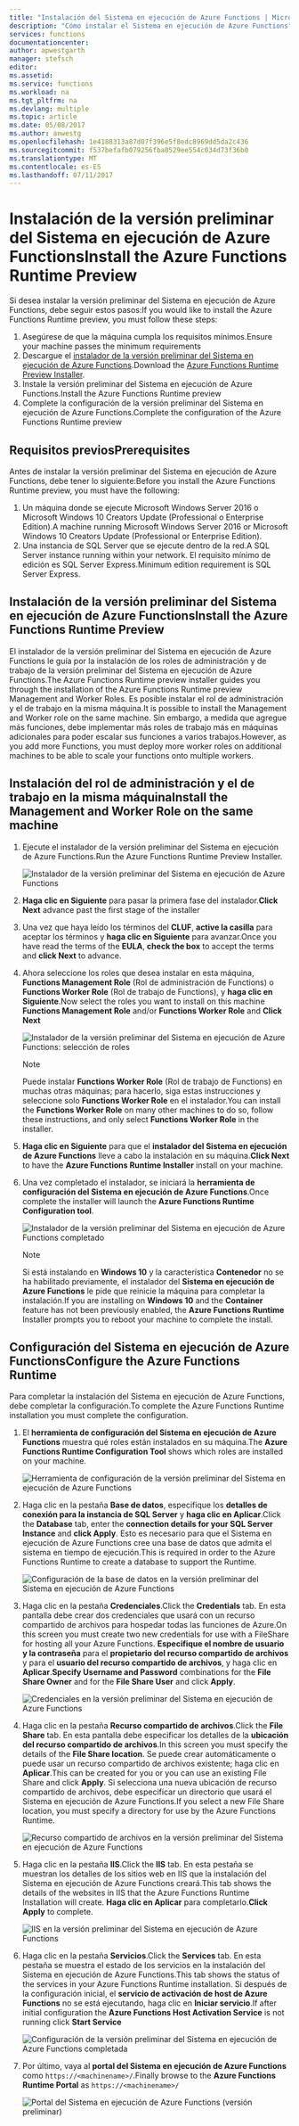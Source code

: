 ```yaml
---
title: "Instalación del Sistema en ejecución de Azure Functions | Microsoft Docs"
description: "Cómo instalar el Sistema en ejecución de Azure Functions"
services: functions
documentationcenter: 
author: apwestgarth
manager: stefsch
editor: 
ms.assetid: 
ms.service: functions
ms.workload: na
ms.tgt_pltfrm: na
ms.devlang: multiple
ms.topic: article
ms.date: 05/08/2017
ms.author: anwestg
ms.openlocfilehash: 1e4188313a87d07f396e5f8edc8969dd5da2c436
ms.sourcegitcommit: f537befafb079256fba0529ee554c034d73f36b0
ms.translationtype: MT
ms.contentlocale: es-ES
ms.lasthandoff: 07/11/2017
---
```

# <a name="install-the-azure-functions-runtime-preview"></a><span data-ttu-id="ec931-103">Instalación de la versión preliminar del Sistema en ejecución de Azure Functions</span><span class="sxs-lookup"><span data-stu-id="ec931-103">Install the Azure Functions Runtime Preview</span></span>

<span data-ttu-id="ec931-104">Si desea instalar la versión preliminar del Sistema en ejecución de Azure Functions, debe seguir estos pasos:</span><span class="sxs-lookup"><span data-stu-id="ec931-104">If you would like to install the Azure Functions Runtime preview, you must follow these steps:</span></span>

1. <span data-ttu-id="ec931-105">Asegúrese de que la máquina cumpla los requisitos mínimos.</span><span class="sxs-lookup"><span data-stu-id="ec931-105">Ensure your machine passes the minimum requirements</span></span>
1. <span data-ttu-id="ec931-106">Descargue el [instalador de la versión preliminar del Sistema en ejecución de Azure Functions](https://aka.ms/azafr).</span><span class="sxs-lookup"><span data-stu-id="ec931-106">Download the [Azure Functions Runtime Preview Installer](https://aka.ms/azafr).</span></span> 
1. <span data-ttu-id="ec931-107">Instale la versión preliminar del Sistema en ejecución de Azure Functions.</span><span class="sxs-lookup"><span data-stu-id="ec931-107">Install the Azure Functions Runtime preview</span></span>
1. <span data-ttu-id="ec931-108">Complete la configuración de la versión preliminar del Sistema en ejecución de Azure Functions.</span><span class="sxs-lookup"><span data-stu-id="ec931-108">Complete the configuration of the Azure Functions Runtime preview</span></span>

## <a name="prerequisites"></a><span data-ttu-id="ec931-109">Requisitos previos</span><span class="sxs-lookup"><span data-stu-id="ec931-109">Prerequisites</span></span>

<span data-ttu-id="ec931-110">Antes de instalar la versión preliminar del Sistema en ejecución de Azure Functions, debe tener lo siguiente:</span><span class="sxs-lookup"><span data-stu-id="ec931-110">Before you install the Azure Functions Runtime preview, you must have the following:</span></span>

1. <span data-ttu-id="ec931-111">Un máquina donde se ejecute Microsoft Windows Server 2016 o Microsoft Windows 10 Creators Update (Professional o Enterprise Edition).</span><span class="sxs-lookup"><span data-stu-id="ec931-111">A machine running Microsoft Windows Server 2016 or Microsoft Windows 10 Creators Update (Professional or Enterprise Edition).</span></span>
1. <span data-ttu-id="ec931-112">Una instancia de SQL Server que se ejecute dentro de la red.</span><span class="sxs-lookup"><span data-stu-id="ec931-112">A SQL Server instance running within your network.</span></span>  <span data-ttu-id="ec931-113">El requisito mínimo de edición es SQL Server Express.</span><span class="sxs-lookup"><span data-stu-id="ec931-113">Minimum edition requirement is SQL Server Express.</span></span>

## <a name="install-the-azure-functions-runtime-preview"></a><span data-ttu-id="ec931-114">Instalación de la versión preliminar del Sistema en ejecución de Azure Functions</span><span class="sxs-lookup"><span data-stu-id="ec931-114">Install the Azure Functions Runtime Preview</span></span>

<span data-ttu-id="ec931-115">El instalador de la versión preliminar del Sistema en ejecución de Azure Functions le guía por la instalación de los roles de administración y de trabajo de la versión preliminar del Sistema en ejecución de Azure Functions.</span><span class="sxs-lookup"><span data-stu-id="ec931-115">The Azure Functions Runtime preview installer guides you through the installation of the Azure Functions Runtime preview Management and Worker Roles.</span></span>  <span data-ttu-id="ec931-116">Es posible instalar el rol de administración y el de trabajo en la misma máquina.</span><span class="sxs-lookup"><span data-stu-id="ec931-116">It is possible to install the Management and Worker role on the same machine.</span></span>  <span data-ttu-id="ec931-117">Sin embargo, a medida que agregue más funciones, debe implementar más roles de trabajo más en máquinas adicionales para poder escalar sus funciones a varios trabajos.</span><span class="sxs-lookup"><span data-stu-id="ec931-117">However, as you add more Functions, you must deploy more worker roles on additional machines to be able to scale your functions onto multiple workers.</span></span>

## <a name="install-the-management-and-worker-role-on-the-same-machine"></a><span data-ttu-id="ec931-118">Instalación del rol de administración y el de trabajo en la misma máquina</span><span class="sxs-lookup"><span data-stu-id="ec931-118">Install the Management and Worker Role on the same machine</span></span>

1. <span data-ttu-id="ec931-119">Ejecute el instalador de la versión preliminar del Sistema en ejecución de Azure Functions.</span><span class="sxs-lookup"><span data-stu-id="ec931-119">Run the Azure Functions Runtime Preview Installer.</span></span>

    ![Instalador de la versión preliminar del Sistema en ejecución de Azure Functions][1]

1. <span data-ttu-id="ec931-121">**Haga clic en Siguiente** para pasar la primera fase del instalador.</span><span class="sxs-lookup"><span data-stu-id="ec931-121">**Click Next** advance past the first stage of the installer</span></span>
1. <span data-ttu-id="ec931-122">Una vez que haya leído los términos del **CLUF**, **active la casilla** para aceptar los términos y **haga clic en Siguiente** para avanzar.</span><span class="sxs-lookup"><span data-stu-id="ec931-122">Once you have read the terms of the **EULA**, **check the box** to accept the terms and **click Next** to advance.</span></span>
1. <span data-ttu-id="ec931-123">Ahora seleccione los roles que desea instalar en esta máquina, **Functions Management Role** (Rol de administración de Functions) o **Functions Worker Role** (Rol de trabajo de Functions), y **haga clic en Siguiente**.</span><span class="sxs-lookup"><span data-stu-id="ec931-123">Now select the roles you want to install on this machine **Functions Management Role** and/or **Functions Worker Role** and **Click Next**</span></span>

    ![Instalador de la versión preliminar del Sistema en ejecución de Azure Functions: selección de roles][3]

    > [!NOTE]
    > <span data-ttu-id="ec931-125">Puede instalar **Functions Worker Role** (Rol de trabajo de Functions) en muchas otras máquinas; para hacerlo, siga estas instrucciones y seleccione solo **Functions Worker Role** en el instalador.</span><span class="sxs-lookup"><span data-stu-id="ec931-125">You can install the **Functions Worker Role** on many other machines to do so, follow these instructions, and only select **Functions Worker Role** in the installer.</span></span>

1. <span data-ttu-id="ec931-126">**Haga clic en Siguiente** para que el **instalador del Sistema en ejecución de Azure Functions** lleve a cabo la instalación en su máquina.</span><span class="sxs-lookup"><span data-stu-id="ec931-126">**Click Next** to have the **Azure Functions Runtime Installer** install on your machine.</span></span>
1. <span data-ttu-id="ec931-127">Una vez completado el instalador, se iniciará la **herramienta de configuración del Sistema en ejecución de Azure Functions**.</span><span class="sxs-lookup"><span data-stu-id="ec931-127">Once complete the installer will launch the **Azure Functions Runtime Configuration tool**.</span></span>

    ![Instalador de la versión preliminar del Sistema en ejecución de Azure Functions completado][5]

    > [!NOTE]
    > <span data-ttu-id="ec931-129">Si está instalando en **Windows 10** y la característica **Contenedor** no se ha habilitado previamente, el instalador del **Sistema en ejecución de Azure Functions** le pide que reinicie la máquina para completar la instalación.</span><span class="sxs-lookup"><span data-stu-id="ec931-129">If you are installing on **Windows 10** and the **Container** feature has not been previously enabled, the **Azure Functions Runtime** Installer prompts you to reboot your machine to complete the install.</span></span>

## <a name="configure-the-azure-functions-runtime"></a><span data-ttu-id="ec931-130">Configuración del Sistema en ejecución de Azure Functions</span><span class="sxs-lookup"><span data-stu-id="ec931-130">Configure the Azure Functions Runtime</span></span>

<span data-ttu-id="ec931-131">Para completar la instalación del Sistema en ejecución de Azure Functions, debe completar la configuración.</span><span class="sxs-lookup"><span data-stu-id="ec931-131">To complete the Azure Functions Runtime installation you must complete the configuration.</span></span>

1. <span data-ttu-id="ec931-132">El **herramienta de configuración del Sistema en ejecución de Azure Functions** muestra qué roles están instalados en su máquina.</span><span class="sxs-lookup"><span data-stu-id="ec931-132">The **Azure Functions Runtime Configuration Tool** shows which roles are installed on your machine.</span></span>

    ![Herramienta de configuración de la versión preliminar del Sistema en ejecución de Azure Functions][6]

1. <span data-ttu-id="ec931-134">Haga clic en la pestaña **Base de datos**, especifique los **detalles de conexión para la instancia de SQL Server** y **haga clic en Aplicar**.</span><span class="sxs-lookup"><span data-stu-id="ec931-134">Click the **Database** tab, enter the **connection details for your SQL Server Instance** and **click Apply**.</span></span>  <span data-ttu-id="ec931-135">Esto es necesario para que el Sistema en ejecución de Azure Functions cree una base de datos que admita el sistema en tiempo de ejecución.</span><span class="sxs-lookup"><span data-stu-id="ec931-135">This is required in order to the Azure Functions Runtime to create a database to support the Runtime.</span></span>
    
    ![Configuración de la base de datos en la versión preliminar del Sistema en ejecución de Azure Functions][7]

1. <span data-ttu-id="ec931-137">Haga clic en la pestaña **Credenciales**.</span><span class="sxs-lookup"><span data-stu-id="ec931-137">Click the **Credentials** tab.</span></span>  <span data-ttu-id="ec931-138">En esta pantalla debe crear dos credenciales que usará con un recurso compartido de archivos para hospedar todas las funciones de Azure.</span><span class="sxs-lookup"><span data-stu-id="ec931-138">On this screen you must create two new credentials for use with a FileShare for hosting all your Azure Functions.</span></span>  <span data-ttu-id="ec931-139">**Especifique el nombre de usuario y la contraseña** para el **propietario del recurso compartido de archivos** y para el **usuario del recurso compartido de archivos**, y haga clic en **Aplicar**.</span><span class="sxs-lookup"><span data-stu-id="ec931-139">**Specify Username and Password** combinations for the **File Share Owner** and for the **File Share User** and click **Apply**.</span></span>

    ![Credenciales en la versión preliminar del Sistema en ejecución de Azure Functions][8]

1. <span data-ttu-id="ec931-141">Haga clic en la pestaña **Recurso compartido de archivos**.</span><span class="sxs-lookup"><span data-stu-id="ec931-141">Click the **File Share** tab.</span></span>  <span data-ttu-id="ec931-142">En esta pantalla debe especificar los detalles de la **ubicación del recurso compartido de archivos**.</span><span class="sxs-lookup"><span data-stu-id="ec931-142">In this screen you must specify the details of the **File Share location**.</span></span>  <span data-ttu-id="ec931-143">Se puede crear automáticamente o puede usar un recurso compartido de archivos existente; haga clic en **Aplicar**.</span><span class="sxs-lookup"><span data-stu-id="ec931-143">This can be created for you or you can use an existing File Share and click **Apply**.</span></span>  <span data-ttu-id="ec931-144">Si selecciona una nueva ubicación de recurso compartido de archivos, debe especificar un directorio que usará el Sistema en ejecución de Azure Functions.</span><span class="sxs-lookup"><span data-stu-id="ec931-144">If you select a new File Share location, you must specify a directory for use by the Azure Functions Runtime.</span></span>
    
    ![Recurso compartido de archivos en la versión preliminar del Sistema en ejecución de Azure Functions][9]

1. <span data-ttu-id="ec931-146">Haga clic en la pestaña **IIS**.</span><span class="sxs-lookup"><span data-stu-id="ec931-146">Click the **IIS** tab.</span></span>  <span data-ttu-id="ec931-147">En esta pestaña se muestran los detalles de los sitios web en IIS que la instalación del Sistema en ejecución de Azure Functions creará.</span><span class="sxs-lookup"><span data-stu-id="ec931-147">This tab shows the details of the websites in IIS that the Azure Functions Runtime Installation will create.</span></span>  <span data-ttu-id="ec931-148">**Haga clic en Aplicar** para completarlo.</span><span class="sxs-lookup"><span data-stu-id="ec931-148">**Click Apply** to complete.</span></span>

    ![IIS en la versión preliminar del Sistema en ejecución de Azure Functions][10]

1. <span data-ttu-id="ec931-150">Haga clic en la pestaña **Servicios**.</span><span class="sxs-lookup"><span data-stu-id="ec931-150">Click the **Services** tab.</span></span>  <span data-ttu-id="ec931-151">En esta pestaña se muestra el estado de los servicios en la instalación del Sistema en ejecución de Azure Functions.</span><span class="sxs-lookup"><span data-stu-id="ec931-151">This tab shows the status of the services in your Azure Functions Runtime installation.</span></span>  <span data-ttu-id="ec931-152">Si después de la configuración inicial, el **servicio de activación de host de Azure Functions** no se está ejecutando, haga clic en **Iniciar servicio**.</span><span class="sxs-lookup"><span data-stu-id="ec931-152">If after initial configuration the **Azure Functions Host Activation Service** is not running click **Start Service**</span></span>

    ![Configuración de la versión preliminar del Sistema en ejecución de Azure Functions completada][11]

1. <span data-ttu-id="ec931-154">Por último, vaya al **portal del Sistema en ejecución de Azure Functions** como `https://<machinename>/`.</span><span class="sxs-lookup"><span data-stu-id="ec931-154">Finally browse to the **Azure Functions Runtime Portal** as `https://<machinename>/`</span></span>

    ![Portal del Sistema en ejecución de Azure Functions (versión preliminar)][12]


<!--Image references-->
[1]: ./media/functions-runtime-install/AzureFunctionsRuntime_Installer1.png
[2]: ./media/functions-runtime-install/AzureFunctionsRuntime_Installer2-EULA.png
[3]: ./media/functions-runtime-install/AzureFunctionsRuntime_Installer3-ChooseRoles.png
[4]: ./media/functions-runtime-install/AzureFunctionsRuntime_Installer4-Install.png
[5]: ./media/functions-runtime-install/AzureFunctionsRuntime_Installer5-InstallComplete.png
[6]: ./media/functions-runtime-install/AzureFunctionsRuntime_Configuration1.png
[7]: ./media/functions-runtime-install/AzureFunctionsRuntime_Configuration2_SQL.png
[8]: ./media/functions-runtime-install/AzureFunctionsRuntime_Configuration3_Credentials.png
[9]: ./media/functions-runtime-install/AzureFunctionsRuntime_Configuration4_Fileshare.png
[10]: ./media/functions-runtime-install/AzureFunctionsRuntime_Configuration5_IIS.png
[11]: ./media/functions-runtime-install/AzureFunctionsRuntime_Configuration6_Services.png
[12]: ./media/functions-runtime-install/AzureFunctionsRuntime_Portal.png